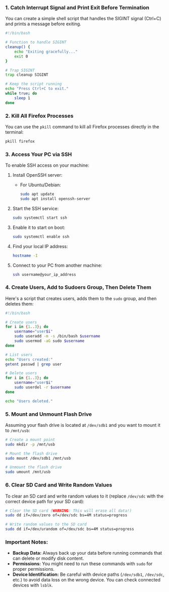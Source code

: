 
### 1. Catch Interrupt Signal and Print Exit Before Termination

You can create a simple shell script that handles the SIGINT signal (Ctrl+C) and prints a message before exiting.

```bash
#!/bin/bash

# Function to handle SIGINT
cleanup() {
    echo "Exiting gracefully..."
    exit 0
}

# Trap SIGINT
trap cleanup SIGINT

# Keep the script running
echo "Press Ctrl+C to exit."
while true; do
    sleep 1
done
```

### 2. Kill All Firefox Processes

You can use the `pkill` command to kill all Firefox processes directly in the terminal:

```bash
pkill firefox
```

### 3. Access Your PC via SSH

To enable SSH access on your machine:

1. Install OpenSSH server:
   - For Ubuntu/Debian:
     ```bash
     sudo apt update
     sudo apt install openssh-server
     ```

2. Start the SSH service:
   ```bash
   sudo systemctl start ssh
   ```

3. Enable it to start on boot:
   ```bash
   sudo systemctl enable ssh
   ```

4. Find your local IP address:
   ```bash
   hostname -I
   ```

5. Connect to your PC from another machine:
   ```bash
   ssh username@your_ip_address
   ```

### 4. Create Users, Add to Sudoers Group, Then Delete Them

Here's a script that creates users, adds them to the `sudo` group, and then deletes them:

```bash
#!/bin/bash

# Create users
for i in {1..3}; do
    username="user$i"
    sudo useradd -m -s /bin/bash $username
    sudo usermod -aG sudo $username
done

# List users
echo "Users created:"
getent passwd | grep user

# Delete users
for i in {1..3}; do
    username="user$i"
    sudo userdel -r $username
done

echo "Users deleted."
```

### 5. Mount and Unmount Flash Drive

Assuming your flash drive is located at `/dev/sdb1` and you want to mount it to `/mnt/usb`:

```bash
# Create a mount point
sudo mkdir -p /mnt/usb

# Mount the flash drive
sudo mount /dev/sdb1 /mnt/usb

# Unmount the flash drive
sudo umount /mnt/usb
```

### 6. Clear SD Card and Write Random Values

To clear an SD card and write random values to it (replace `/dev/sdc` with the correct device path for your SD card):

```bash
# Clear the SD card (WARNING: This will erase all data!)
sudo dd if=/dev/zero of=/dev/sdc bs=4M status=progress

# Write random values to the SD card
sudo dd if=/dev/urandom of=/dev/sdc bs=4M status=progress
```

### Important Notes:
- **Backup Data:** Always back up your data before running commands that can delete or modify disk content.
- **Permissions:** You might need to run these commands with `sudo` for proper permissions.
- **Device Identification:** Be careful with device paths (`/dev/sdb1`, `/dev/sdc`, etc.) to avoid data loss on the wrong device. You can check connected devices with `lsblk`.
